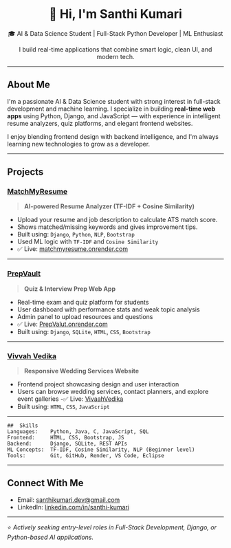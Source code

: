 
<h1 align="center">👋 Hi, I'm Santhi Kumari</h1>
<p align="center">
  🎓 AI & Data Science Student |  Full-Stack Python Developer |  ML Enthusiast
</p>
<p align="center">
  I build real-time applications that combine smart logic, clean UI, and modern tech.
</p>

---

##  About Me

I'm a passionate AI & Data Science student with strong interest in full-stack development and machine learning. I specialize in building **real-time web apps** using Python, Django, and JavaScript — with experience in intelligent resume analyzers, quiz platforms, and elegant frontend websites.

 I enjoy blending frontend design with backend intelligence, and I'm always learning new technologies to grow as a developer.

---

##  Projects

###  [MatchMyResume](https://github.com/santhi1701/MatchMyResume)

>  **AI-powered Resume Analyzer (TF-IDF + Cosine Similarity)**

- Upload your resume and job description to calculate ATS match score.
- Shows matched/missing keywords and gives improvement tips.
- Built using: `Django`, `Python`, `NLP`, `Bootstrap`
- Used ML logic with `TF-IDF` and `Cosine Similarity`
- ✅ Live: [matchmyresume.onrender.com](https://matchmyresume-1.onrender.com)

---

###  [PrepVault](https://github.com/santhi1701/PrepVault)

> **Quiz & Interview Prep Web App**

- Real-time exam and quiz platform for students
- User dashboard with performance stats and weak topic analysis
- Admin panel to upload resources and questions
- ✅ Live: [PrepValut.onrender.com](https://prepvault-q3qz.onrender.com)
- Built using: `Django`, `SQLite`, `HTML`, `CSS`, `Bootstrap`

---

###  [Vivvah Vedika](https://github.com/santhi1701/Vivaah-Vedika)

>  **Responsive Wedding Services Website**

- Frontend project showcasing design and user interaction
- Users can browse wedding services, contact planners, and explore event galleries
-✅ Live: [VivaahVedika](https://santhi1701.github.io/Vivaah-Vedika/)
- Built using: `HTML`, `CSS`, `JavaScript`

---
```text
##  Skills
Languages:    Python, Java, C, JavaScript, SQL
Frontend:     HTML, CSS, Bootstrap, JS
Backend:      Django, SQLite, REST APIs
ML Concepts:  TF-IDF, Cosine Similarity, NLP (Beginner level)
Tools:        Git, GitHub, Render, VS Code, Eclipse
```
---

##  Connect With Me

- Email: [santhikumari.dev@gmail.com](mailto:22kq1a5487aids@gmail.com)
- LinkedIn: [linkedin.com/in/santhi-kumari](https://www.linkedin.com/in/santhi-kumari-muchu-08a095301/)

---

⭐ *Actively seeking entry-level roles in Full-Stack Development, Django, or Python-based AI applications.*
